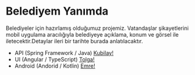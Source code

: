 # Belediyem Yanımda
Belediyeler için hazırlamış olduğumuz projemiz. Vatandaşlar şikayetlerini mobil uygulama aracılığıyla belediyeye açıklama, konum ve görsel ile iletecektir.Detaylar ileri bir tarihte burada anlatılacaktır.

* API     (Spring Framework / Java)              [Kubilay!](https://www.linkedin.com/in/kubilaycicekk/)
* UI      (Angular / TypeScript)                 [Tolga!](https://www.linkedin.com/in/tolgakolek/)
* Android (Andorid / Kotlin)                     [Emre!](https://www.linkedin.com/in/emregorenn/)

